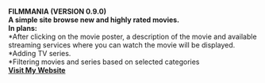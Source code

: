 **FILMMANIA (VERSION 0.9.0)</br>**
**A simple site browse new and highly rated movies.</br>**
**In plans:</br>**
*After clicking on the movie poster, a description of the movie and available streaming services where you can watch the movie will be displayed.</br>
*Adding TV series.</br>
*Filtering movies and series based on selected categories</br>
                                                    [**Visit My Website**](https://vast7al.github.io/filmmania-app/)
